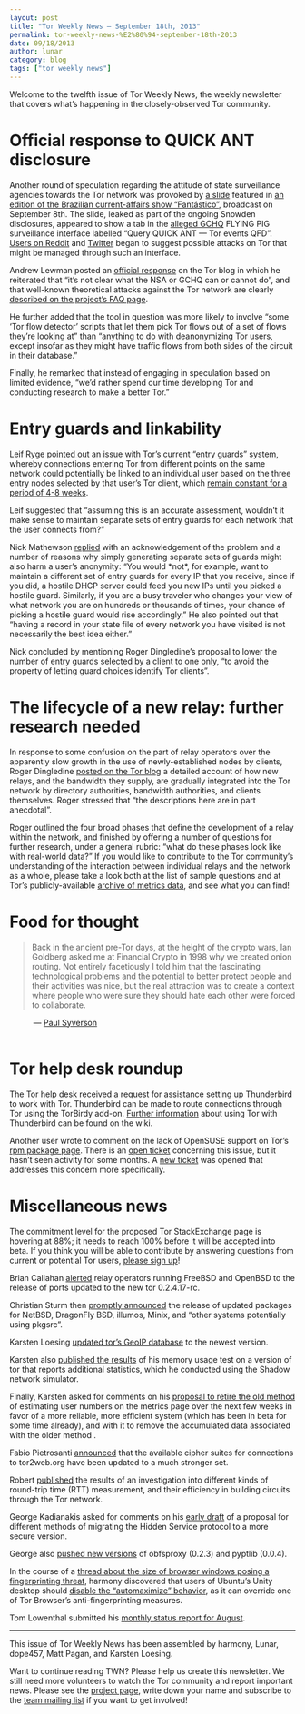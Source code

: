 ```yaml
---
layout: post
title: "Tor Weekly News — September 18th, 2013"
permalink: tor-weekly-news-%E2%80%94-september-18th-2013
date: 09/18/2013
author: lunar
category: blog
tags: ["tor weekly news"]
---
```


Welcome to the twelfth issue of Tor Weekly News, the weekly newsletter that covers what’s happening in the closely-observed Tor community.

# Official response to QUICK ANT disclosure

Another round of speculation regarding the attitude of state surveillance agencies towards the Tor network was provoked by [a slide](https://people.torproject.org/~andrew/2013-09-10-quick-ant-tor-events-qfd.png) featured in [an edition of the Brazilian current-affairs show “Fantástico”](http://g1.globo.com/fantastico/noticia/2013/09/nsa-documents-show-united-states-spied-brazilian-oil-giant.html), broadcast on September 8th. The slide, leaked as part of the ongoing Snowden disclosures, appeared to show a tab in the [alleged GCHQ](https://twitter.com/ggreenwald/status/378185448293552128) FLYING PIG surveillance interface labelled “Query QUICK ANT — Tor events QFD”. [Users on Reddit](http://www.reddit.com/r/TOR/comments/1m3jum/gchq_tor_events_capture/) and [Twitter](https://twitter.com/jonathanmayer/status/377292928718499841) began to suggest possible attacks on Tor that might be managed through such an interface.

Andrew Lewman posted an [official response](https://blog.torproject.org/blog/tor-nsa-gchq-and-quick-ant-speculation) on the Tor blog in which he reiterated that “it’s not clear what the NSA or GCHQ can or cannot do”, and that well-known theoretical attacks against the Tor network are clearly [described on the project’s FAQ page](https://www.torproject.org/docs/faq.html.en#AttacksOnOnionRouting).

He further added that the tool in question was more likely to involve “some ‘Tor flow detector’ scripts that let them pick Tor flows out of a set of flows they’re looking at” than “anything to do with deanonymizing Tor users, except insofar as they might have traffic flows from both sides of the circuit in their database.”

Finally, he remarked that instead of engaging in speculation based on limited evidence, “we’d rather spend our time developing Tor and conducting research to make a better Tor.”

# Entry guards and linkability

Leif Ryge [pointed out](https://lists.torproject.org/pipermail/tor-dev/2013-September/005423.html) an issue with Tor’s current “entry guards” system, whereby connections entering Tor from different points on the same network could potentially be linked to an individual user based on the three entry nodes selected by that user’s Tor client, which [remain constant for a period of 4-8 weeks](https://blog.torproject.org/blog/lifecycle-of-a-new-relay).

Leif suggested that “assuming this is an accurate assessment, wouldn’t it make sense to maintain separate sets of entry guards for each network that the user connects from?”

Nick Mathewson [replied](https://lists.torproject.org/pipermail/tor-dev/2013-September/005424.html) with an acknowledgement of the problem and a number of reasons why simply generating separate sets of guards might also harm a user’s anonymity: “You would \*not\*, for example, want to maintain a different set of entry guards for every IP that you receive, since if you did, a hostile DHCP server could feed you new IPs until you picked a hostile guard. Similarly, if you are a busy traveler who changes your view of what network you are on hundreds or thousands of times, your chance of picking a hostile guard would rise accordingly.” He also pointed out that “having a record in your state file of every network you have visited is not necessarily the best idea either.”

Nick concluded by mentioning Roger Dingledine’s proposal to lower the number of entry guards selected by a client to one only, “to avoid the property of letting guard choices identify Tor clients”.

# The lifecycle of a new relay: further research needed

In response to some confusion on the part of relay operators over the apparently slow growth in the use of newly-established nodes by clients, Roger Dingledine [posted on the Tor blog](https://blog.torproject.org/blog/lifecycle-of-a-new-relay) a detailed account of how new relays, and the bandwidth they supply, are gradually integrated into the Tor network by directory authorities, bandwidth authorities, and clients themselves. Roger stressed that “the descriptions here are in part anecdotal”.

Roger outlined the four broad phases that define the development of a relay within the network, and finished by offering a number of questions for further research, under a general rubric: “what do these phases look like with real-world data?” If you would like to contribute to the Tor community’s understanding of the interaction between individual relays and the network as a whole, please take a look both at the list of sample questions and at Tor’s publicly-available [archive of metrics data](https://metrics.torproject.org/data.html), and see what you can find!

# Food for thought

<figure></figure>

> Back in the ancient pre-Tor days, at the height of the crypto wars, Ian Goldberg asked me at Financial Crypto in 1998 why we created onion routing. Not entirely facetiously I told him that the fascinating technological problems and the potential to better protect people and their activities was nice, but the real attraction was to create a context where people who were sure they should hate each other were forced to collaborate.

<figcaption style="margin-left: 3em;">— <a href="https://lists.torproject.org/pipermail/tor-talk/2013-September/030097.html">Paul Syverson</a><figcaption><br></figcaption></figcaption>

# Tor help desk roundup

The Tor help desk received a request for assistance setting up Thunderbird to work with Tor. Thunderbird can be made to route connections through Tor using the TorBirdy add-on. [Further information](https://trac.torproject.org/projects/tor/wiki/torbirdy#BeforeusingTorBirdy) about using Tor with Thunderbird can be found on the wiki.

Another user wrote to comment on the lack of OpenSUSE support on Tor’s [rpm package page](https://www.torproject.org/docs/rpms.html). There is an [open ticket](https://bugs.torproject.org/4389) concerning this issue, but it hasn’t seen activity for some months. A [new ticket](https://bugs.torproject.org/9718) was opened that addresses this concern more specifically.

# Miscellaneous news

The commitment level for the proposed Tor StackExchange page is hovering at 88%; it needs to reach 100% before it will be accepted into beta. If you think you will be able to contribute by answering questions from current or potential Tor users, [please sign up](http://area51.stackexchange.com/proposals/56447/tor-online-anonymity-privacy-and-security)!

Brian Callahan [alerted](http://lists.nycbug.org/pipermail/tor-bsd/2013-September/000044.html) relay operators running FreeBSD and OpenBSD to the release of ports updated to the new tor 0.2.4.17-rc.

Christian Sturm then [promptly announced](https://lists.torproject.org/pipermail/tor-talk/2013-September/030036.html) the release of updated packages for NetBSD, DragonFly BSD, illumos, Minix, and “other systems potentially using pkgsrc”.

Karsten Loesing [updated tor’s GeoIP database](https://bugs.torproject.org/9714) to the newest version.

Karsten also [published the results](https://trac.torproject.org/projects/tor/ticket/7359#comment:18) of his memory usage test on a version of tor that reports additional statistics, which he conducted using the Shadow network simulator.

Finally, Karsten asked for comments on his [proposal to retire the old method](https://lists.torproject.org/pipermail/tor-dev/2013-September/005443.html) of estimating user numbers on the metrics page over the next few weeks in favor of a more reliable, more efficient system (which has been in beta for some time already), and with it to remove the accumulated data associated with the older method .

Fabio Pietrosanti [announced](https://lists.torproject.org/pipermail/tor-talk/2013-September/030003.html) that the available cipher suites for connections to tor2web.org have been updated to a much stronger set.

Robert [published](https://lists.torproject.org/pipermail/tor-dev/2013-September/005440.html) the results of an investigation into different kinds of round-trip time (RTT) measurement, and their efficiency in building circuits through the Tor network.

George Kadianakis asked for comments on his [early draft](https://lists.torproject.org/pipermail/tor-dev/2013-September/005438.html) of a proposal for different methods of migrating the Hidden Service protocol to a more secure version.

George also [pushed new versions](https://lists.torproject.org/pipermail/tor-dev/2013-September/005441.html) of obfsproxy (0.2.3) and pyptlib (0.0.4).

In the course of a [thread about the size of browser windows posing a fingerprinting threat](https://lists.torproject.org/pipermail/tor-talk/2013-September/030022.html), harmony discovered that users of Ubuntu’s Unity desktop should [disable the “automaximize” behavior](https://bugs.torproject.org/9738), as it can override one of Tor Browser’s anti-fingerprinting measures.

Tom Lowenthal submitted his [monthly status report for August](https://lists.torproject.org/pipermail/tor-reports/2013-September/000339.html).

* * *

This issue of Tor Weekly News has been assembled by harmony, Lunar, dope457, Matt Pagan, and Karsten Loesing.

Want to continue reading TWN? Please help us create this newsletter. We still need more volunteers to watch the Tor community and report important news. Please see the [project page](https://trac.torproject.org/projects/tor/wiki/TorWeeklyNews), write down your name and subscribe to the [team mailing list](https://lists.torproject.org/cgi-bin/mailman/listinfo/news-team) if you want to get involved!

